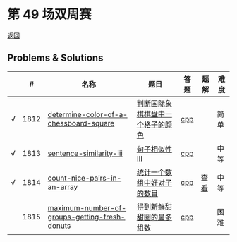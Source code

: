 # 第 49 场双周赛

[返回](../../README.md)

## Problems & Solutions
|     | #   | 名称                 | 题目                  | 答题          | 题解 | 难度 |
| --- | --- | -------------------- | --------------------- | ------------- | ---- | ---- |
| √ | 1812 | [determine-color-of-a-chessboard-square](../../problems/determine-color-of-a-chessboard-square) | [判断国际象棋棋盘中一个格子的颜色](../../problems/determine-color-of-a-chessboard-square/README.md) | [cpp](../../problems/determine-color-of-a-chessboard-square/SOLUTION.cpp) |   | 简单 | 
| √ | 1813 | [sentence-similarity-iii](../../problems/sentence-similarity-iii) | [句子相似性 III](../../problems/sentence-similarity-iii/README.md) | [cpp](../../problems/sentence-similarity-iii/SOLUTION.cpp) |   | 中等 | 
| √ | 1814 | [count-nice-pairs-in-an-array](../../problems/count-nice-pairs-in-an-array) | [统计一个数组中好对子的数目](../../problems/count-nice-pairs-in-an-array/README.md) | [cpp](../../problems/count-nice-pairs-in-an-array/SOLUTION.cpp) | [查看](https://leetcode-cn.com/problems/count-nice-pairs-in-an-array/solution/count-nice-pairs-in-an-array-by-ikaruga-udot/) | 中等 | 
|   | 1815 | [maximum-number-of-groups-getting-fresh-donuts](../../problems/maximum-number-of-groups-getting-fresh-donuts) | [得到新鲜甜甜圈的最多组数](../../problems/maximum-number-of-groups-getting-fresh-donuts/README.md) | [cpp](../../problems/maximum-number-of-groups-getting-fresh-donuts/SOLUTION.cpp) |   | 困难 | 
